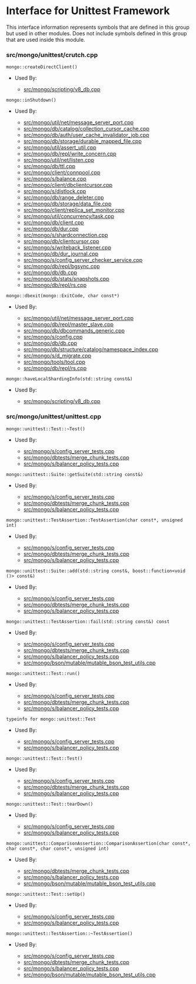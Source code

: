 
# Interface for Unittest Framework
This interface information represents symbols that are defined in this group but used in other modules.  Does not include symbols defined in this group that are used inside this module.

### src/mongo/unittest/crutch.cpp

<div></div>

    mongo::createDirectClient()

- Used By:

    - [src/mongo/scripting/v8\_db.cpp](../../../../javascript/javascript\_libraries)

<div></div>

    mongo::inShutdown()

- Used By:

    - [src/mongo/util/net/message\_server\_port.cpp](../../../../network/network\_core)
    - [src/mongo/db/catalog/collection\_cursor\_cache.cpp](../../../../storage/storage\_layer\_structure)
    - [src/mongo/db/auth/user\_cache\_invalidator\_job.cpp](../../../../security/authorization)
    - [src/mongo/db/storage/durable\_mapped\_file.cpp](../../../../storage/journaling)
    - [src/mongo/util/assert\_util.cpp](../../../../utilities/utilities)
    - [src/mongo/db/repl/write\_concern.cpp](../../../../replication/write\_concern)
    - [src/mongo/util/net/listen.cpp](../../../../network/network\_core)
    - [src/mongo/db/ttl.cpp](../../../../query\_and\_operation\_handling/indexing)
    - [src/mongo/client/connpool.cpp](../../../../network/cpp\_client\_driver)
    - [src/mongo/s/balance.cpp](../../../../sharding/balancer)
    - [src/mongo/client/dbclientcursor.cpp](../../../../network/cpp\_client\_driver)
    - [src/mongo/s/distlock.cpp](../../../../sharding/cluster\_locking)
    - [src/mongo/db/range\_deleter.cpp](../../../../sharding/chunk\_management)
    - [src/mongo/db/storage/data\_file.cpp](../../../../storage/data\_files)
    - [src/mongo/client/replica\_set\_monitor.cpp](../../../../network/cpp\_client\_driver)
    - [src/mongo/util/concurrency/task.cpp](../../../../utilities/utilities)
    - [src/mongo/db/client.cpp](../../../../query\_and\_operation\_handling/client\_and\_operation\_tracking)
    - [src/mongo/db/dur.cpp](../../../../storage/journaling)
    - [src/mongo/s/shardconnection.cpp](../../../../sharding/shard\_abstraction)
    - [src/mongo/db/clientcursor.cpp](../../../../query\_and\_operation\_handling/client\_and\_operation\_tracking)
    - [src/mongo/s/writeback\_listener.cpp](../../../../sharding/writeback\_listener)
    - [src/mongo/db/dur\_journal.cpp](../../../../storage/journaling)
    - [src/mongo/s/config\_server\_checker\_service.cpp](../../../../sharding/cluster\_metadata\_management)
    - [src/mongo/db/repl/bgsync.cpp](../../../../replication/data\_sync)
    - [src/mongo/db/db.cpp](../../../../process\_management/mongos\_and\_mongod\_mains)
    - [src/mongo/db/stats/snapshots.cpp](../../../../utilities/utilities)
    - [src/mongo/db/repl/rs.cpp](../../../../replication/replica\_set\_state)

<div></div>

    mongo::dbexit(mongo::ExitCode, char const*)

- Used By:

    - [src/mongo/util/net/message\_server\_port.cpp](../../../../network/network\_core)
    - [src/mongo/db/repl/master\_slave.cpp](../../../../replication/master\_slave)
    - [src/mongo/db/dbcommands\_generic.cpp](../../../../query\_and\_operation\_handling/database\_commands)
    - [src/mongo/s/config.cpp](../../../../sharding/cluster\_metadata\_management)
    - [src/mongo/db/db.cpp](../../../../process\_management/mongos\_and\_mongod\_mains)
    - [src/mongo/db/structure/catalog/namespace\_index.cpp](../../../../storage/storage\_layer\_structure)
    - [src/mongo/s/d\_migrate.cpp](../../../../sharding/chunk\_management)
    - [src/mongo/tools/tool.cpp](../../../../tools/tools)
    - [src/mongo/db/repl/rs.cpp](../../../../replication/replica\_set\_state)

<div></div>

    mongo::haveLocalShardingInfo(std::string const&)

- Used By:

    - [src/mongo/scripting/v8\_db.cpp](../../../../javascript/javascript\_libraries)

### src/mongo/unittest/unittest.cpp

<div></div>

    mongo::unittest::Test::~Test()

- Used By:

    - [src/mongo/s/config\_server\_tests.cpp](../../../../sharding/cluster\_metadata\_management)
    - [src/mongo/dbtests/merge\_chunk\_tests.cpp](../../../../sharding/chunk\_management)
    - [src/mongo/s/balancer\_policy\_tests.cpp](../../../../sharding/balancer)

<div></div>

    mongo::unittest::Suite::getSuite(std::string const&)

- Used By:

    - [src/mongo/s/config\_server\_tests.cpp](../../../../sharding/cluster\_metadata\_management)
    - [src/mongo/dbtests/merge\_chunk\_tests.cpp](../../../../sharding/chunk\_management)
    - [src/mongo/s/balancer\_policy\_tests.cpp](../../../../sharding/balancer)

<div></div>

    mongo::unittest::TestAssertion::TestAssertion(char const*, unsigned int)

- Used By:

    - [src/mongo/s/config\_server\_tests.cpp](../../../../sharding/cluster\_metadata\_management)
    - [src/mongo/dbtests/merge\_chunk\_tests.cpp](../../../../sharding/chunk\_management)
    - [src/mongo/s/balancer\_policy\_tests.cpp](../../../../sharding/balancer)

<div></div>

    mongo::unittest::Suite::add(std::string const&, boost::function<void ()> const&)

- Used By:

    - [src/mongo/s/config\_server\_tests.cpp](../../../../sharding/cluster\_metadata\_management)
    - [src/mongo/dbtests/merge\_chunk\_tests.cpp](../../../../sharding/chunk\_management)
    - [src/mongo/s/balancer\_policy\_tests.cpp](../../../../sharding/balancer)

<div></div>

    mongo::unittest::TestAssertion::fail(std::string const&) const

- Used By:

    - [src/mongo/s/config\_server\_tests.cpp](../../../../sharding/cluster\_metadata\_management)
    - [src/mongo/dbtests/merge\_chunk\_tests.cpp](../../../../sharding/chunk\_management)
    - [src/mongo/s/balancer\_policy\_tests.cpp](../../../../sharding/balancer)
    - [src/mongo/bson/mutable/mutable\_bson\_test\_utils.cpp](../../../../bson/mutable\_bson)

<div></div>

    mongo::unittest::Test::run()

- Used By:

    - [src/mongo/s/config\_server\_tests.cpp](../../../../sharding/cluster\_metadata\_management)
    - [src/mongo/dbtests/merge\_chunk\_tests.cpp](../../../../sharding/chunk\_management)
    - [src/mongo/s/balancer\_policy\_tests.cpp](../../../../sharding/balancer)

<div></div>

    typeinfo for mongo::unittest::Test

- Used By:

    - [src/mongo/s/config\_server\_tests.cpp](../../../../sharding/cluster\_metadata\_management)
    - [src/mongo/s/balancer\_policy\_tests.cpp](../../../../sharding/balancer)

<div></div>

    mongo::unittest::Test::Test()

- Used By:

    - [src/mongo/s/config\_server\_tests.cpp](../../../../sharding/cluster\_metadata\_management)
    - [src/mongo/dbtests/merge\_chunk\_tests.cpp](../../../../sharding/chunk\_management)
    - [src/mongo/s/balancer\_policy\_tests.cpp](../../../../sharding/balancer)

<div></div>

    mongo::unittest::Test::tearDown()

- Used By:

    - [src/mongo/s/config\_server\_tests.cpp](../../../../sharding/cluster\_metadata\_management)
    - [src/mongo/s/balancer\_policy\_tests.cpp](../../../../sharding/balancer)

<div></div>

    mongo::unittest::ComparisonAssertion::ComparisonAssertion(char const*, char const*, char const*, unsigned int)

- Used By:

    - [src/mongo/dbtests/merge\_chunk\_tests.cpp](../../../../sharding/chunk\_management)
    - [src/mongo/s/balancer\_policy\_tests.cpp](../../../../sharding/balancer)
    - [src/mongo/bson/mutable/mutable\_bson\_test\_utils.cpp](../../../../bson/mutable\_bson)

<div></div>

    mongo::unittest::Test::setUp()

- Used By:

    - [src/mongo/s/config\_server\_tests.cpp](../../../../sharding/cluster\_metadata\_management)
    - [src/mongo/s/balancer\_policy\_tests.cpp](../../../../sharding/balancer)

<div></div>

    mongo::unittest::TestAssertion::~TestAssertion()

- Used By:

    - [src/mongo/s/config\_server\_tests.cpp](../../../../sharding/cluster\_metadata\_management)
    - [src/mongo/dbtests/merge\_chunk\_tests.cpp](../../../../sharding/chunk\_management)
    - [src/mongo/s/balancer\_policy\_tests.cpp](../../../../sharding/balancer)
    - [src/mongo/bson/mutable/mutable\_bson\_test\_utils.cpp](../../../../bson/mutable\_bson)
